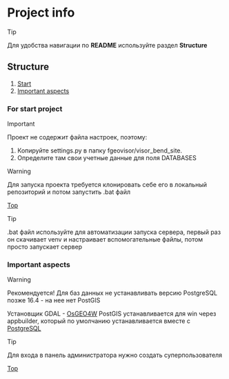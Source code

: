 # Project info

> [!TIP]
> Для удобства навигации по **README** используйте раздел **Structure**

## Structure

1. [Start](#for-start-project)
2. [Important aspects](#important-aspects)

### For start project

> [!IMPORTANT]
> Проект не содержит файла настроек, поэтому:
>   1. Копируйте settings.py в папку fgeovisor/visor_bend_site.
>   2. Определите там свои учетные данные для поля DATABASES 

> [!WARNING]
> Для запуска проекта требуется клонировать себе его в локальный репозиторий и потом запустить .bat файл

[Top](#project-info)

> [!TIP]
> .bat файл используйте для автоматизации запуска сервера, первый раз он скачивает venv и настраивает вспомогательные файлы, потом просто запускает сервер

### Important aspects

> [!WARNING]
> Рекомендуется!
> Для баз данных не устанавливать версию PostgreSQL позже 16.4 - на нее нет PostGIS

Установщик GDAL - [OsGEO4W](https://trac.osgeo.org/osgeo4w/)
PostGIS устанавливается для win через appbuilder, который по умолчанию устанавливается вместе с [PostgreSQL](https://www.postgresql.org/)

> [!TIP]
> Для входа в панель администратора нужно создать суперпользователя

[Top](#project-info)